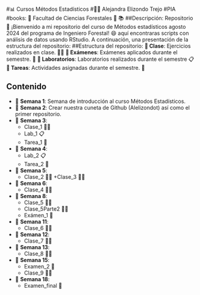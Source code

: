 #:bar_chart: Cursos Métodos Estadísticos 
#:student: Alejandra Elizondo Trejo
#PIA
#books: :evergreen_tree: Facultad de Ciencias Forestales :evergreen_tree: :books:
##Descripción: Repositorio
:wave: ¡Bienvenido a mi repositorio del curso de Métodos estadísticos agosto 2024 del programa de Ingeniero Forestal! :smile: aquí encontraras scripts con análisis de datos usando RStudio. A continuación, una presentación de la estructura del repositorio:
##Estructura del repositorio:
**:file_folder: Clase**: Ejercicios realizados en clase. :man_technologist:
**:file_folder: Exámenes**: Exámenes aplicados durante el semestre. :page_with_curl:
**:file_folder: Laboratorios**: Laboratorios realizados durante el semestre :clipboard:
**:file_folder: Tareas**: Actividades asignadas durante el semestre. :notebook:

## Contenido

+ :calendar: **Semana 1**: Semana de introducción al curso Métodos Estadísticos.
+ :calendar: **Semana 2**: Crear nuestra cuneta de Github (Alelizondot) así como el primer repositorio.
+ :calendar: **Semana 3**: 
	+ Clase_1 :man_technologist:
	+ Lab_1 :clipboard:
	+ Tarea_1 :notebook:
+ :calendar: **Semana 4**:
	+ Lab_2 :clipboard:
	+ Tarea_2 :notebook:
+ :calendar: **Semana 5**: 
	+ Clase_2 :man_technologist:
	+Clase_3 :man_technologist:
+ :calendar: **Semana 6**: 
	+ Clase_4 :man_technologist:
+ :calendar: **Semana 8**:
	+ Clase_5 :man_technologist:
	+ Clase_5Parte2 :man_technologist:
	+ Exámen_1 :page_with_curl:
+ :calendar: **Semana 11**:
	+ Clase_6 :man_technologist:
+ :calendar: **Semana 12**:
	+ Clase_7 :man_technologist:
+ :calendar: **Semana 13**:
	+ Clase_8 :man_technologist:
+ :calendar: **Semana 15**:
	+ Examen_2 :page_with_curl:
	+ Clase_9 :man_technologist:
+ :calendar: **Semana 18**:
	+ Examen_final :page_with_curl:
